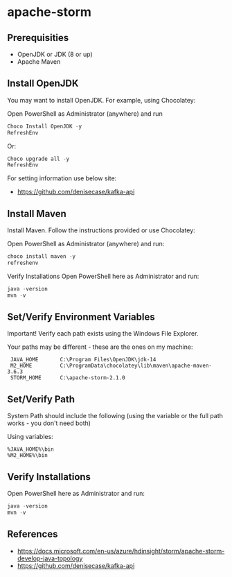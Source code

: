 # apache-storm

## Prerequisities
- OpenJDK or JDK (8 or up)
- Apache Maven

## Install OpenJDK
You may want to install OpenJDK. For example, using Chocolatey:

Open PowerShell as Administrator (anywhere) and run
```PowerShell
Choco Install OpenJDK -y
RefreshEnv
```
Or:
```PowerShell
Choco upgrade all -y
RefreshEnv
```
For setting information use below site:
- https://github.com/denisecase/kafka-api

## Install Maven
Install Maven. Follow the instructions provided or use Chocolatey:

Open PowerShell as Administrator (anywhere) and run:
```powershell
choco install maven -y
refreshenv
```
Verify Installations
Open PowerShell here as Administrator and run:
```powershell
java -version
mvn -v
```

## Set/Verify Environment Variables

Important! Verify each path exists using the Windows File Explorer.

Your paths may be different - these are the ones on my machine:
```
 JAVA_HOME       C:\Program Files\OpenJDK\jdk-14 
 M2_HOME         C:\ProgramData\chocolatey\lib\maven\apache-maven-3.6.3   
 STORM_HOME      C:\apache-storm-2.1.0           
```
## Set/Verify Path
System Path should include the following (using the variable or the full path works - you don't need both)

Using variables:
```
%JAVA_HOME%\bin
%M2_HOME%\bin
```
## Verify Installations
Open PowerShell here as Administrator and run:
```powershell
java -version
mvn -v
```






## References
- https://docs.microsoft.com/en-us/azure/hdinsight/storm/apache-storm-develop-java-topology
- https://github.com/denisecase/kafka-api




